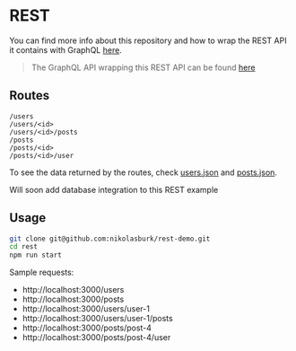 # REST

You can find more info about this repository and how to wrap the REST API it contains with GraphQL [here](https://medium.com/@graphcool/how-to-wrap-a-rest-api-with-graphql-8bf3fb17547d).

> The GraphQL API wrapping this REST API can be found [here](https://github.com/nikolasburk/graphql-rest-wrapper)

## Routes

```
/users
/users/<id>
/users/<id>/posts
/posts
/posts/<id>
/posts/<id>/user
```

To see the data returned by the routes, check [users.json](./data/users.json) and [posts.json](/data/posts.json).

Will soon add database integration to this REST example

## Usage

```sh
git clone git@github.com:nikolasburk/rest-demo.git
cd rest
npm run start
```

Sample requests:

- http://localhost:3000/users
- http://localhost:3000/posts
- http://localhost:3000/users/user-1
- http://localhost:3000/users/user-1/posts
- http://localhost:3000/posts/post-4
- http://localhost:3000/posts/post-4/user
